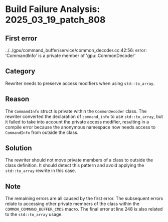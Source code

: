 # Build Failure Analysis: 2025_03_19_patch_808

## First error

../../gpu/command_buffer/service/common_decoder.cc:42:56: error: 'CommandInfo' is a private member of 'gpu::CommonDecoder'

## Category
Rewriter needs to preserve access modifiers when using `std::to_array`.

## Reason
The `CommandInfo` struct is private within the `CommonDecoder` class.  The rewriter converted the declaration of `command_info` to use `std::to_array`, but it failed to take into account the private access modifier, resulting in a compile error because the anonymous namespace now needs access to `CommandInfo` from outside the class.

## Solution
The rewriter should not move private members of a class to outside the class definition. It should detect this pattern and avoid applying the `std::to_array` rewrite in this case.

## Note
The remaining errors are all caused by the first error.  The subsequent errors relate to accessing other private members of the class within the `COMMON_COMMAND_BUFFER_CMDS` macro.  The final error at line 248 is also related to the `std::to_array` usage.